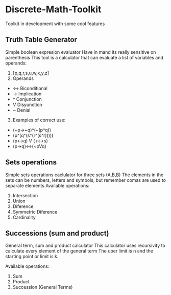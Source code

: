 # Discrete-Math-Toolkit

Toolkit in development with some cool features

## Truth Table Generator
Simple boolean expresion evaluator
Have in mand its really sensitive on parenthesis
This tool is a calculator that can evaluate a list of variables and operands:
 1. [p,q,r,s,u,w,x,y,z]
 2. Operands
  - ↔ Biconditional
  - → Implication
  - ^ Conjunction
  - V Disyunction
  - ~ Denial
 3. Examples of correct use:
  - (~p→~q)^(~(p^q))
  - (p^(q^(s^(r^(s^r))))) 
  - (p↔q) V ( r↔s)
  - (p→q)↔(~pVq)

## Sets operations
Simple sets operations caclulator for three sets (A,B,B)
The elements in the sets can be numbers, letters and symbols, but remember comas are used to separate elements
Available operations:
 1. Intersection
 2. Union
 3. Diference
 4. Symmetric Diference
 5. Cardinality

## Successions (sum and product)
General term, sum and product calculator
This calculator uses recursivity to calculate every element of the general term
The uper limit is n and the starting point or limit is k.

Available operations:
1. Sum
2. Product
3. Succession (General Terms)
